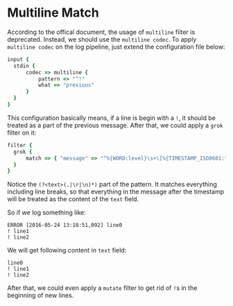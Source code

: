 # Multiline Match

According to the offical document, the usage of `multiline` filter is deprecated. Instead, we should use the `multiline codec`. To apply `multiline codec` on the log pipeline, just extend the configuration file below:

  ```ruby
input {
    stdin {
        codec => multiline {
            pattern => "^!"
            what => "previous"
        }
    }
}
  ```

This configuration basically means, if a line is begin with a `!`, it should be treated as a part of the previous message. After that, we could apply a `grok` filter on it:

  ```ruby
filter {
    grok {
        match => { "message" => "^%{WORD:level}\s+\[%{TIMESTAMP_ISO8601:timestamp}\] (?<text>(.|\r|\n)*)" }
    }
}
  ```

Notice the `(?<text>(.|\r|\n)*)` part of the pattern. It matches everything including line breaks, so that everything in the message after the timestamp will be treated as the content of the `text` field.

So if we log something like:

  ```text
ERROR [2016-05-24 13:18:51,092] line0
! line1
! line2
  ```

We will get following content in `text` field:

  ```text
line0
! line1
! line2
  ```

After that, we could even apply a `mutate` filter to get rid of `!`s in the beginning of new lines.
